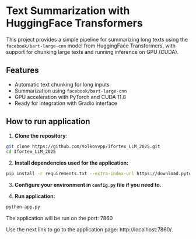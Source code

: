 # Text Summarization with HuggingFace Transformers

This project provides a simple pipeline for summarizing long texts using the `facebook/bart-large-cnn` model from HuggingFace Transformers, with support for chunking large texts and running inference on GPU (CUDA).

## Features

- Automatic text chunking for long inputs
- Summarization using `facebook/bart-large-cnn`
- GPU acceleration with PyTorch and CUDA 11.8
- Ready for integration with Gradio interface


## How to run application

1. **Clone the repository**:

```bash
git clone https://github.com/Volkovvpp/Ifortex_LLM_2025.git
cd Ifortex_LLM_2025
```

2. **Install dependencies used for the application:**

```bash
pip install -r requirements.txt --extra-index-url https://download.pytorch.org/whl/cu121
```

3. **Configure your environment in `config.py` file if you need to.**

4. **Run application:**

```bash
python app.py
```

The application will be run on the port: 7860

Use the next link to go to the application page: http://localhost:7860/.